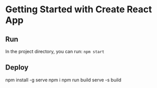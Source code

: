 # Getting Started with Create React App

## Run

In the project directory, you can run: `npm start`

## Deploy

npm install -g serve
npm i 
npm run build
serve -s build
